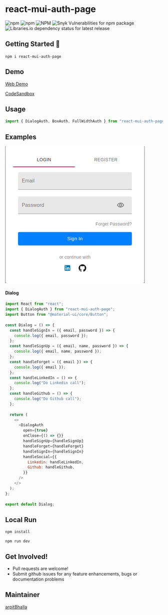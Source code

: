 # react-mui-auth-page

![npm](https://img.shields.io/npm/v/react-mui-auth-page?style=flat-square) ![npm](https://img.shields.io/npm/dm/react-mui-auth-page?style=flat-square) ![NPM](https://img.shields.io/npm/l/react-mui-auth-page?style=flat-square) ![Snyk Vulnerabilities for npm package](https://img.shields.io/snyk/vulnerabilities/npm/react-mui-auth-page?style=flat-square) ![Libraries.io dependency status for latest release](https://img.shields.io/librariesio/release/npm/react-mui-auth-page?style=flat-square)

## Getting Started :rocket:

`npm i react-mui-auth-page`

## Demo
[Web Demo](https://react-mui-auth-page.surge.sh)

[CodeSandbox](https://codesandbox.io/s/react-mui-auth-page-demo-i5yxe?file=/src/App.js)


## Usage

```js
import { DialogAuth, BoxAuth, FullWidthAuth } from "react-mui-auth-page";
```

## Examples

<img src='./example/Demo.png'>

#### Dialog

```js
import React from "react";
import { DialogAuth } from "react-mui-auth-page";
import Button from "@material-ui/core/Button";

const Dialog = () => {
  const handleSignIn = ({ email, password }) => {
    console.log({ email, password });
  };
  const handleSignUp = ({ email, name, password }) => {
    console.log({ email, name, password });
  };
  const handleForget = ({ email }) => {
    console.log({ email });
  };
  const handleLinkedIn = () => {
    console.log("Do Linkedin call");
  };
  const handleGithub = () => {
    console.log("Do Github call");
  };

  return (
    <>
      <DialogAuth
        open={true}
        onClose={() => {}}
        handleSignUp={handleSignUp}
        handleForget={handleForget}
        handleSignIn={handleSignIn}
        handleSocial={{
          Linkedin: handleLinkedIn,
          Github: handleGithub,
        }}
      />
    </>
  );
};

export default Dialog;
```

## Local Run

```
npm install
```

```
npm run dev
```

## Get Involved!

- Pull requests are welcome!
- Submit github issues for any feature enhancements, bugs or documentation problems

## Maintainer

[arpitBhalla](https://github.com/arpitbhalla)
